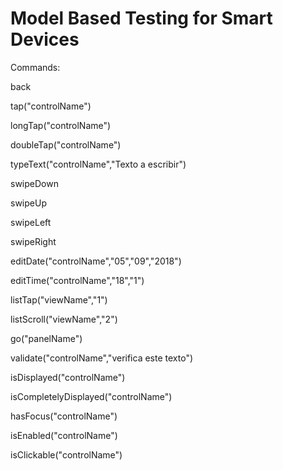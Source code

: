 # Model Based Testing for Smart Devices

Commands:

back

tap("controlName")

longTap("controlName")

doubleTap("controlName")

typeText("controlName","Texto a escribir")

swipeDown

swipeUp

swipeLeft

swipeRight

editDate("controlName","05","09","2018")

editTime("controlName","18","1")

listTap("viewName","1")

listScroll("viewName","2")

go("panelName")

validate("controlName","verifica este texto")

isDisplayed("controlName")

isCompletelyDisplayed("controlName")

hasFocus("controlName")

isEnabled("controlName")

isClickable("controlName")

